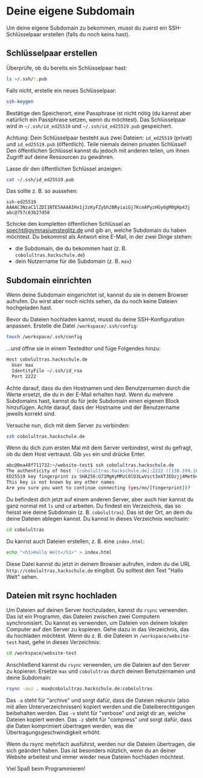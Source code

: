 # Deine eigene Subdomain

Um deine eigene Subdomain zu bekommen, musst du zuerst ein SSH-Schlüsselpaar erstellen (falls du noch keins hast).

## Schlüsselpaar erstellen

Überprüfe, ob du bereits ein Schlüsselpaar hast:

```bash
ls ~/.ssh/*.pub
```
Falls nicht, erstelle ein neues Schlüsselpaar:

```bash
ssh-keygen
```

Bestätige den Speicherort, eine Passphrase ist nicht nötig (du kannst aber natürlich ein Passphrase setzen, wenn du möchtest). Das Schlüsselpaar wird in `~/.ssh/id_ed25519` und `~/.ssh/id_ed25519.pub` gespeichert.

<div class="hint">
Achtung: Dein Schlüsselpaar besteht aus zwei Dateien: <code>id_ed25519</code> (privat) und <code>id_ed25519.pub</code> (öffentlich). Teile niemals deinen privaten Schlüssel! Den öffentlichen Schlüssel kannst du jedoch mit anderen teilen, um ihnen Zugriff auf deine Ressourcen zu gewähren.
</div>

Lasse dir den öffentlichen Schlüssel anzeigen:

```bash
cat ~/.ssh/id_ed25519.pub
```

Das sollte z. B. so aussehen:

```
ssh-ed25519 AAAAC3NzaC1lZDI1NTE5AAAAIHx1j3zKyFZybh2BRyiaiGj7KceAPyzHGy6gM0gHp43j abc@757c63b27d58
```

Schicke den kompletten öffentlichen Schlüssel an <a href='mailto:specht@gymnasiumsteglitz.de'>specht@gymnasiumsteglitz.de</a> und gib an, welche Subdomain du haben möchtest. Du bekommst als Antwort eine E-Mail, in der zwei Dinge stehen:

- die Subdomain, die du bekommen hast (z. B. `cobolultras.hackschule.de`)
- dein Nutzername für die Subdomain (z. B. `max`)

## Subdomain einrichten

Wenn deine Subdomain eingerichtet ist, kannst du sie in deinem Browser aufrufen. Du wirst aber noch nichts sehen, da du noch keine Dateien hochgeladen hast.

Bevor du Dateien hochladen kannst, musst du deine SSH-Konfiguration anpassen. Erstelle die Datei `/workspace/.ssh/config`:

```bash
touch /workspace/.ssh/config
```

…und öffne sie in einem Texteditor und füge Folgendes hinzu:

```bash
Host cobolultras.hackschule.de
  User max
  IdentityFile ~/.ssh/id_rsa
  Port 2222
```

<div class="hint">
Achte darauf, dass du den Hostnamen und den Benutzernamen durch die Werte ersetzt, die du in der E-Mail erhalten hast.
Wenn du mehrere Subdomains hast, kannst du für jede Subdomain einen eigenen Block hinzufügen. Achte darauf, dass der Hostname und der Benutzername jeweils korrekt sind.
</div>

Versuche nun, dich mit dem Server zu verbinden:

```bash
ssh cobolultras.hackschule.de
```

Wenn du dich zum ersten Mal mit dem Server verbindest, wirst du gefragt, ob du dem Host vertraust. Gib `yes` ein und drücke Enter.

```bash
abc@0ea48f711732:~/website-test$ ssh cobolultras.hackschule.de
The authenticity of host '[cobolultras.hackschule.de]:2222 ([138.199.166.247]:2222)' cannot be established.
ED25519 key fingerprint is SHA256:G71MgKyMMzC8lD3LwVsct3eXTJEDzjj4MetU43NcfQs.
This key is not known by any other names
Are you sure you want to continue connecting (yes/no/[fingerprint])?
```

Du befindest dich jetzt auf einem anderen Server, aber auch hier kannst du ganz normal mit `ls` und `cd` arbeiten. Du findest ein Verzeichnis, das so heisst wie deine Subdomain (z. B. `cobolultras`). Das ist der Ort, an dem du deine Dateien ablegen kannst. Du kannst in dieses Verzeichnis wechseln:

```bash
cd cobolultras
```

Du kannst auch Dateien erstellen, z. B. eine `index.html`:

```bash
echo "<h1>Hallo Welt</h1>" > index.html
```

Diese Datei kannst du jetzt in deinem Browser aufrufen, indem du die URL `http://cobolultras.hackschule.de` eingibst. Du solltest den Text "Hallo Welt" sehen.

## Dateien mit rsync hochladen

Um Dateien auf deinen Server hochzuladen, kannst du `rsync` verwenden. Das ist ein Programm, das Dateien zwischen zwei Computern synchronisiert. Du kannst es verwenden, um Dateien von deinem lokalen Computer auf den Server zu kopieren. Gehe dazu in das Verzeichnis, das du hochladen möchtest. Wenn du z. B. die Dateien in `/workspace/website-test` hast, gehe in dieses Verzeichnis:

```bash
cd /workspace/website-test
```

Anschließend kannst du `rsync` verwenden, um die Dateien auf den Server zu kopieren. Ersetze `max` und `cobolultras` durch deinen Benutzernamen und deine Subdomain:

```bash
rsync -avz . max@cobolultras.hackschule.de:cobolultras
```

Das `-a` steht für "archive" und sorgt dafür, dass die Dateien rekursiv (also mit allen Unterverzeichnissen) kopiert werden und die Dateiberechtigungen beibehalten werden. Das `-v` steht für "verbose" und zeigt dir an, welche Dateien kopiert werden. Das `-z` steht für "compress" und sorgt dafür, dass die Daten komprimiert übertragen werden, was die Übertragungsgeschwindigkeit erhöht.

Wenn du rsync mehrfach ausführst, werden nur die Dateien übertragen, die sich geändert haben. Das ist besonders nützlich, wenn du an deiner Website arbeitest und immer wieder neue Dateien hochladen möchtest.

Viel Spaß beim Programmieren!